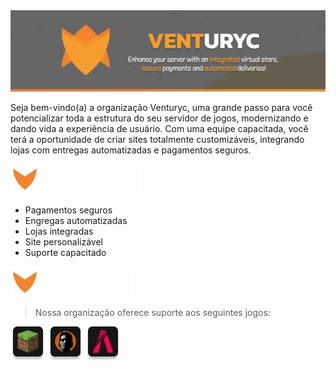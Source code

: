 [comment]: <> (Banner)
<div align="center">
    <img src="https://github.com/Venturyc/.github/blob/main/assets/Venturyc.png?raw=true">
</div>

Seja bem-vindo(a) a organização Venturyc, uma grande passo para você potencializar toda a estrutura do seu servidor de jogos, modernizando e dando vida a experiência de usuário. Com uma equipe capacitada, você terá a oportunidade de criar sites totalmente customizáveis, integrando lojas com entregas automatizadas e pagamentos seguros.

<img src="https://github.com/Venturyc/.github/blob/main/assets/banners/Features.png?raw=true">

- Pagamentos seguros
- Engregas automatizadas
- Lojas integradas
- Site personalizável
- Suporte capacitado

<img src="https://github.com/Venturyc/.github/blob/main/assets/banners/Support.png?raw=true">

> Nossa organização oferece suporte aos seguintes jogos:

![Minecraft](https://github.com/Venturyc/.github/blob/main/assets/icons/Minecraft.png?raw=true "Minecraft")
![MTA](https://github.com/Venturyc/.github/blob/main/assets/icons/MTA.png?raw=true "MTA")
![FiveM](https://github.com/Venturyc/.github/blob/main/assets/icons/FiveM.png?raw=true "FiveM")